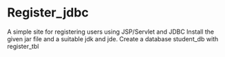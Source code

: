 # Register_jdbc
A simple site for registering users using JSP/Servlet and JDBC
Install the given jar file and a suitable jdk and jde.
Create a database student_db with register_tbl

